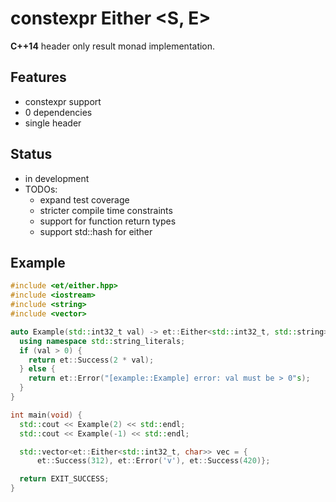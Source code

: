 # constexpr Either <S, E>

**C++14** header only result monad implementation.

## Features

- constexpr support
- 0 dependencies
- single header

## Status

- in development
- TODOs:
    - expand test coverage
    - stricter compile time constraints
    - support for function return types
    - support std::hash for either

## Example

```c++
#include <et/either.hpp>
#include <iostream>
#include <string>
#include <vector>

auto Example(std::int32_t val) -> et::Either<std::int32_t, std::string> {
  using namespace std::string_literals;
  if (val > 0) {
    return et::Success(2 * val);
  } else {
    return et::Error("[example::Example] error: val must be > 0"s);
  }
}

int main(void) {
  std::cout << Example(2) << std::endl;
  std::cout << Example(-1) << std::endl;

  std::vector<et::Either<std::int32_t, char>> vec = {
      et::Success(312), et::Error('v'), et::Success(420)};

  return EXIT_SUCCESS;
}
```